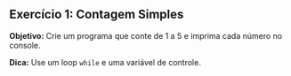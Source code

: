 ## Exercício 1: Contagem Simples
**Objetivo:** Crie um programa que conte de 1 a 5 e imprima cada número no console.

**Dica:** Use um loop `while` e uma variável de controle.